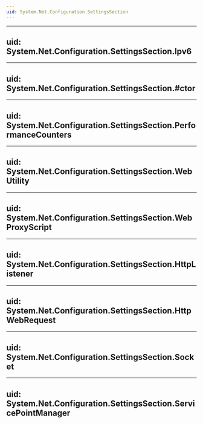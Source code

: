 ```yaml
---
uid: System.Net.Configuration.SettingsSection
---
```


---
uid: System.Net.Configuration.SettingsSection.Ipv6
---

---
uid: System.Net.Configuration.SettingsSection.#ctor
---

---
uid: System.Net.Configuration.SettingsSection.PerformanceCounters
---

---
uid: System.Net.Configuration.SettingsSection.WebUtility
---

---
uid: System.Net.Configuration.SettingsSection.WebProxyScript
---

---
uid: System.Net.Configuration.SettingsSection.HttpListener
---

---
uid: System.Net.Configuration.SettingsSection.HttpWebRequest
---

---
uid: System.Net.Configuration.SettingsSection.Socket
---

---
uid: System.Net.Configuration.SettingsSection.ServicePointManager
---
